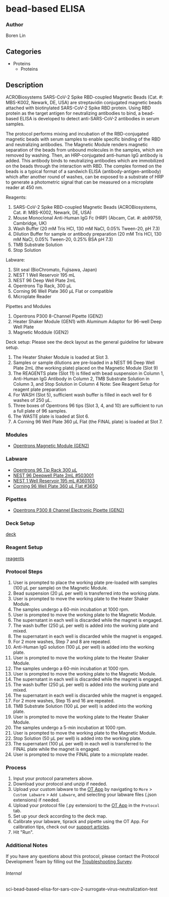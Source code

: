 # bead-based ELISA


### Author
Boren Lin


## Categories
* Proteins
	* Proteins


## Description
ACROBiosystems SARS-CoV-2 Spike RBD-coupled Magnetic Beads (Cat. #: MBS-K002, Newark, DE, USA) are streptavidin conjugated magnetic beads attached with biotinylated SARS-CoV-2 Spike RBD protein. Using RBD protein as the target antigen for neutralizing antibodies to bind, a bead-based ELISA is developed to detect anti-SARS-CoV-2 antibodies in serum samples. 

The protocol performs mixing and incubation of the RBD-conjugated magnetic beads with serum samples to enable specific binding of the RBD and neutralizing antibodies. The Magnetic Module renders magnetic separation of the beads from unbound molecules in the samples, which are removed by washing. Then, an HRP-conjugated anti-human IgG antibody is added. This antibody binds to neutralizing antibodies which are immobilized on the beads through the interaction with RBD. The complex formed on the beads is a typical format of a sandwich ELISA (antibody-antigen-antibody) which after another round of washes, can be exposed to a substrate of HRP to generate a photometric signal that can be measured on a microplate reader at 450 nm.

Reagents:
1.	SARS-CoV-2 Spike RBD-coupled Magnetic Beads (ACROBiosystems, Cat. #: MBS-K002, Newark, DE, USA)
2.	Mouse Monoclonal Anti-Human IgG Fc (HRP) (Abcam, Cat. #: ab99759, Cambridge, UK)
3.	Wash Buffer (20 mM Tris HCl, 130 mM NaCl, 0.05% Tween-20, pH 7.3)
4.	Dilution Buffer for sample or antibody preparation (20 mM Tris HCl, 130 mM NaCl, 0.05% Tween-20, 0.25% BSA pH 7.3)
5.	TMB Substrate Solution
6.	Stop Solution

Labware:
1.	Slit seal (BioChromato, Fujisawa, Japan)
2.	NEST 1 Well Reservoir 195 mL 
3.	NEST 96 Deep Well Plate 2mL
4.	Opentrons Tip Rack, 300 µL
5.	Corning 96 Well Plate 360 µL Flat or compatible 
6.	Microplate Reader

Pipettes and Modules
1.	Opentrons P300 8-Channel Pipette (GEN2)
2.	Heater Shaker Module (GEN1) with Aluminum Adaptor for 96-well Deep Well Plate
3.	Magnetic Moddule (GEN2)

Deck setup:
Please see the deck layout as the general guideline for labware setup. 
1.	The Heater Shaker Module is loaded at Slot 3. 
2.	Samples or sample dilutions are pre-loaded in a NEST 96 Deep Well Plate 2mL (the working plate) placed on the Magnetic Module (Slot 9)
3.	The REAGENTS plate (Slot 11) is filled with bead suspension in Column 1, Anti-Human IgG Antibody in Column 2, TMB Substrate Solution in Column 3, and Stop Solution in Column 4
Note: See Reagent Setup for reagent plate preparation
4.	For WASH (Slot 5), sufficient wash buffer is filled in each well for 6 washes of 250 μL.
5.	Three boxes of Opentrons 96 tips (Slot 3, 4, and 10) are sufficient to run a full plate of 96 samples.  
6.	The WASTE plate is loaded at Slot 6.
7.	A Corning 96 Well Plate 360 µL Flat (the FINAL plate) is loaded at Slot 7.



### Modules
* [Opentrons Magnetic Module (GEN2)](https://shop.opentrons.com/magnetic-module-gen2/)


### Labware
* [Opentrons 96 Tip Rack 300 µL](https://shop.opentrons.com/collections/opentrons-tips/products/opentrons-300ul-tips)
* [NEST 96 Deepwell Plate 2mL #503001](http://www.cell-nest.com/page94?product_id=101&_l=en)
* [NEST 1 Well Reservoir 195 mL #360103](http://www.cell-nest.com/page94?_l=en&product_id=102)
* [Corning 96 Well Plate 360 µL Flat #3650](https://ecatalog.corning.com/life-sciences/b2c/US/en/Microplates/Assay-Microplates/96-Well-Microplates/Corning%C2%AE-96-well-Solid-Black-and-White-Polystyrene-Microplates/p/corning96WellSolidBlackAndWhitePolystyreneMicroplates)


### Pipettes
* [Opentrons P300 8 Channel Electronic Pipette (GEN2)](https://shop.opentrons.com/8-channel-electronic-pipette/)


### Deck Setup
[deck](https://drive.google.com/open?id=1lEBa2fcXszBBB_ndEMUCY1tMzY6r2aJq)


### Reagent Setup
[reagents](https://drive.google.com/open?id=1U3BxMUJU47MGiUzZ56NvLjKUtdumpOiO)


### Protocol Steps

1.	User is prompted to place the working plate pre-loaded with samples (100 μL per sample) on the Magnetic Module.
2.	Bead suspension (20 μL per well) is transferred into the working plate.
3.	User is prompted to move the working plate to the Heater Shaker Module.
4.	The samples undergo a 60-min incubation at 1000 rpm.
5.	User is prompted to move the working plate to the Magnetic Module.
6.	The supernatant in each well is discarded while the magnet is engaged.
7.	The wash buffer (250 μL per well) is added into the working plate and mixed.
8.	The supernatant in each well is discarded while the magnet is engaged.
9.	For 2 more washes, Step 7 and 8 are repeated.
10.	Anti-Human IgG solution (100 μL per well) is added into the working plate.
11.	User is prompted to move the working plate to the Heater Shaker Module.
12.	The samples undergo a 60-min incubation at 1000 rpm.
13.	User is prompted to move the working plate to the Magnetic Module.
14.	The supernatant in each well is discarded while the magnet is engaged.
15.	The wash buffer (250 μL per well) is added into the working plate and mixed.
16.	The supernatant in each well is discarded while the magnet is engaged.
17.	For 2 more washes, Step 15 and 16 are repeated.
18.	TMB Substrate Solution (100 μL per well) is added into the working plate.
19.	User is prompted to move the working plate to the Heater Shaker Module.
20.	The samples undergo a 5-min incubation at 1000 rpm.
21.	User is prompted to move the working plate to the Magnetic Module.
22.	Stop Solution (50 μL per well) is added into the working plate.
23.	The supernatant (100 μL per well) in each well is transferred to the FINAL plate while the magnet is engaged.
24.	User is prompted to move the FINAL plate to a microplate reader.



### Process
1. Input your protocol parameters above.
2. Download your protocol and unzip if needed.
3. Upload your custom labware to the [OT App](https://opentrons.com/ot-app) by navigating to `More` > `Custom Labware` > `Add Labware`, and selecting your labware files (.json extensions) if needed.
4. Upload your protocol file (.py extension) to the [OT App](https://opentrons.com/ot-app) in the `Protocol` tab.
5. Set up your deck according to the deck map.
6. Calibrate your labware, tiprack and pipette using the OT App. For calibration tips, check out our [support articles](https://support.opentrons.com/en/collections/1559720-guide-for-getting-started-with-the-ot-2).
7. Hit "Run".


### Additional Notes
If you have any questions about this protocol, please contact the Protocol Development Team by filling out the [Troubleshooting Survey](https://protocol-troubleshooting.paperform.co/).


###### Internal
sci-bead-based-elisa-for-sars-cov-2-surrogate-virus-neutralization-test

